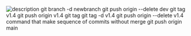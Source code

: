 ![description](https://th.bing.com/th/id/R.845f4eb5e37f1272a9001665d5a1c623?rik=BQgtw6anX1qWcw&pid=ImgRaw&r=0)
git branch -d newbranch
git push origin --delete dev
git tag v1.4
git push origin v1.4
git tag
git tag -d v1.4
git push origin --delete v1.4
command that make sequence of commits without merge
git push origin main
